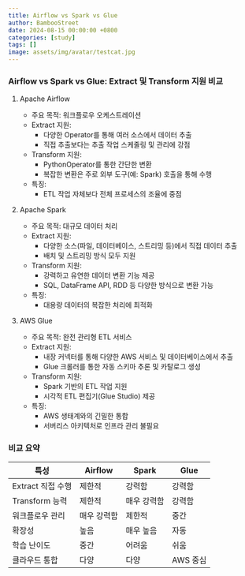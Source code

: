 ```yaml
---
title: Airflow vs Spark vs Glue
author: BambooStreet
date: 2024-08-15 00:00:00 +0800
categories: [study]
tags: []
image: assets/img/avatar/testcat.jpg
---
```


### Airflow vs Spark vs Glue: Extract 및 Transform 지원 비교

1. Apache Airflow
   * 주요 목적: 워크플로우 오케스트레이션
   * Extract 지원:
     - 다양한 Operator를 통해 여러 소스에서 데이터 추출
     - 직접 추출보다는 추출 작업 스케줄링 및 관리에 강점
   * Transform 지원:
     - PythonOperator를 통한 간단한 변환
     - 복잡한 변환은 주로 외부 도구(예: Spark) 호출을 통해 수행
   * 특징:
     - ETL 작업 자체보다 전체 프로세스의 조율에 중점

2. Apache Spark
   * 주요 목적: 대규모 데이터 처리
   * Extract 지원:
     - 다양한 소스(파일, 데이터베이스, 스트리밍 등)에서 직접 데이터 추출
     - 배치 및 스트리밍 방식 모두 지원
   * Transform 지원:
     - 강력하고 유연한 데이터 변환 기능 제공
     - SQL, DataFrame API, RDD 등 다양한 방식으로 변환 가능
   * 특징:
     - 대용량 데이터의 복잡한 처리에 최적화

3. AWS Glue
   * 주요 목적: 완전 관리형 ETL 서비스
   * Extract 지원:
     - 내장 커넥터를 통해 다양한 AWS 서비스 및 데이터베이스에서 추출
     - Glue 크롤러를 통한 자동 스키마 추론 및 카탈로그 생성
   * Transform 지원:
     - Spark 기반의 ETL 작업 지원
     - 시각적 ETL 편집기(Glue Studio) 제공
   * 특징:
     - AWS 생태계와의 긴밀한 통합
     - 서버리스 아키텍처로 인프라 관리 불필요

### 비교 요약

| 특성           | Airflow | Spark | Glue |
|----------------|---------|-------|------|
| Extract 직접 수행 | 제한적   | 강력함 | 강력함 |
| Transform 능력  | 제한적   | 매우 강력함 | 강력함 |
| 워크플로우 관리   | 매우 강력함 | 제한적 | 중간 |
| 확장성         | 높음     | 매우 높음 | 자동 |
| 학습 난이도       | 중간     | 어려움 | 쉬움 |
| 클라우드 통합    | 다양     | 다양  | AWS 중심 |